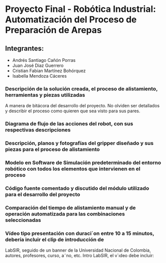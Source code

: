 # Proyecto Final - Robótica Industrial: Automatización del Proceso de Preparación de Arepas

## Integrantes: 
- Andrés Santiago Cañón Porras
- Juan José Diaz Guerrero
- Cristian Fabian Martínez Bohórquez
- Isabella Mendoza Cáceres

### Descripción de la solución creada, el proceso de alistamiento, herramientas y piezas utilizadas
A manera de bitácora del desarrollo del proyecto. No olviden ser detallados y describir el proceso como quieren que
sea visto para sus pares.

### Diagrama de flujo de las acciones del robot, con sus respectivas descripciones

### Descripción, planos y fotografías del gripper diseñado y sus piezas para el proceso de alistamiento

### Modelo en Software de Simulación predeterminado del entorno robótico con todos los elementos que intervienen en el proceso

### Código fuente comentado y discutido del módulo utilizado para el desarrollo del proyecto

### Comparación del tiempo de alistamiento manual y de operación automatizada para las combinaciones seleccionadas

### Vídeo tipo presentación con duraci´on entre 10 a 15 minutos, debería incluir el clip de introducción de
LabSIR, seguido de un banner de la Universidad Nacional de Colombia, autores, profesores, curso, a˜no,
etc. Intro LabSIR, el v´ıdeo debe incluir:
